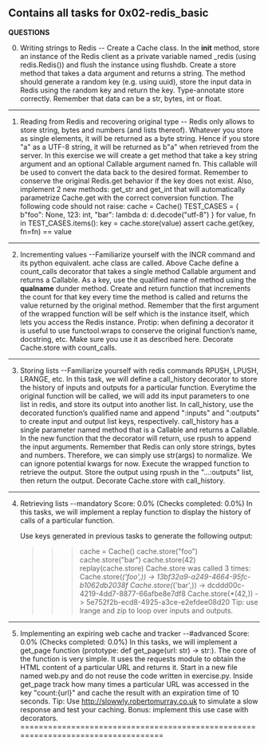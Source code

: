 ## Contains all tasks for 0x02-redis_basic

**QUESTIONS**

0. Writing strings to Redis
    -- Create a Cache class. In the __init__ method, store an instance of the    Redis client as a private variable named _redis (using redis.Redis()) and flush the instance using flushdb.
    Create a store method that takes a data argument and returns a string. The method should generate a random key (e.g. using uuid), store the input data in Redis using the random key and return the key.
    Type-annotate store correctly. Remember that data can be a str, bytes, int or float.

**********************************************************************************

1. Reading from Redis and recovering original type
    -- Redis only allows to store string, bytes and numbers (and lists thereof).      Whatever you store as single elements, it will be returned as a byte string. Hence if you store "a" as a UTF-8 string, it will be returned as b"a" when retrieved from the server.
    In this exercise we will create a get method that take a key string argument and an optional Callable argument named fn. This callable will be used to convert the data back to the desired format.
    Remember to conserve the original Redis.get behavior if the key does not exist.
    Also, implement 2 new methods: get_str and get_int that will automatically parametrize Cache.get with the correct conversion function.
    The following code should not raise:
    cache = Cache()
    TEST_CASES = {
    b"foo": None,
    123: int,
    "bar": lambda d: d.decode("utf-8")
    }
    for value, fn in TEST_CASES.items():
        key = cache.store(value)
        assert cache.get(key, fn=fn) == value

**********************************************************************************

2. Incrementing values
    --Familiarize yourself with the INCR command and its python equivalent.
    ache class are called.
    Above Cache define a count_calls decorator that takes a single method Callable argument and returns a Callable.
    As a key, use the qualified name of method using the __qualname__ dunder method.
    Create and return function that increments the count for that key every time the method is called and returns the value returned by the original method.
    Remember that the first argument of the wrapped function will be self which is the instance itself, which lets you access the Redis instance.
    Protip: when defining a decorator it is useful to use functool.wraps to conserve the original function’s name, docstring, etc. Make sure you use it as described here.
    Decorate Cache.store with count_calls.
**********************************************************************************
3. Storing lists
    --Familiarize yourself with redis commands RPUSH, LPUSH, LRANGE, etc.
    In this task, we will define a call_history decorator to store the history of inputs and outputs for a particular function.
    Everytime the original function will be called, we will add its input parameters to one list in redis, and store its output into another list.
    In call_history, use the decorated function’s qualified name and append ":inputs" and ":outputs" to create input and output list keys, respectively.
    call_history has a single parameter named method that is a Callable and returns a Callable.
    In the new function that the decorator will return, use rpush to append the input arguments. Remember that Redis can only store strings, bytes and numbers. Therefore, we can simply use str(args) to normalize. We can ignore potential kwargs for now.
    Execute the wrapped function to retrieve the output. Store the output using rpush in the "...:outputs" list, then return the output.
    Decorate Cache.store with call_history.

**********************************************************************************

4. Retrieving lists
    --mandatory
    Score: 0.0% (Checks completed: 0.0%)
    In this tasks, we will implement a replay function to display the history of calls of a particular function.

    Use keys generated in previous tasks to generate the following output:

    >>> cache = Cache()
    >>> cache.store("foo")
    >>> cache.store("bar")
    >>> cache.store(42)
    >>> replay(cache.store)
    Cache.store was called 3 times:
    Cache.store(*('foo',)) -> 13bf32a9-a249-4664-95fc-b1062db2038f
    Cache.store(*('bar',)) -> dcddd00c-4219-4dd7-8877-66afbe8e7df8
    Cache.store(*(42,)) -> 5e752f2b-ecd8-4925-a3ce-e2efdee08d20
    Tip: use lrange and zip to loop over inputs and outputs.

**********************************************************************************

5. Implementing an expiring web cache and tracker
    --#advanced
    Score: 0.0% (Checks completed: 0.0%)
    In this tasks, we will implement a get_page function (prototype: def get_page(url: str) -> str:). The core of the function is very simple. It uses the requests module to obtain the HTML content of a particular URL and returns it.
    Start in a new file named web.py and do not reuse the code written in exercise.py.
    Inside get_page track how many times a particular URL was accessed in the key "count:{url}" and cache the result with an expiration time of 10 seconds.
    Tip: Use http://slowwly.robertomurray.co.uk to simulate a slow response and test your caching.
    Bonus: implement this use case with decorators.
==================================================================================